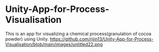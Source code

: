 # Unity-App-for-Process-Visualisation
This is an app for visualizing a chemical process(granulation of cocoa powder) using Unity.
https://github.com/rijin13/Unity-App-for-Process-Visualisation/blob/main/images/untitled22.png
